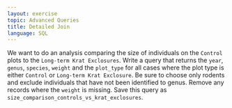 ```yaml
---
layout: exercise
topic: Advanced Queries
title: Detailed Join
language: SQL
---
```


We want to do an analysis comparing the size of individuals on the `Control` 
plots to the `Long-term Krat Exclosures`. Write a query that returns the `year`,
`genus`, `species`, `weight` and the `plot_type` for all cases where the plot
type is either `Control` or `Long-term Krat Exclosure`. Be sure to choose only
rodents and exclude individuals that have not been identified to genus. Remove 
any records where the `weight` is missing. Save this query as `size_comparison_controls_vs_krat_exclosures`.
